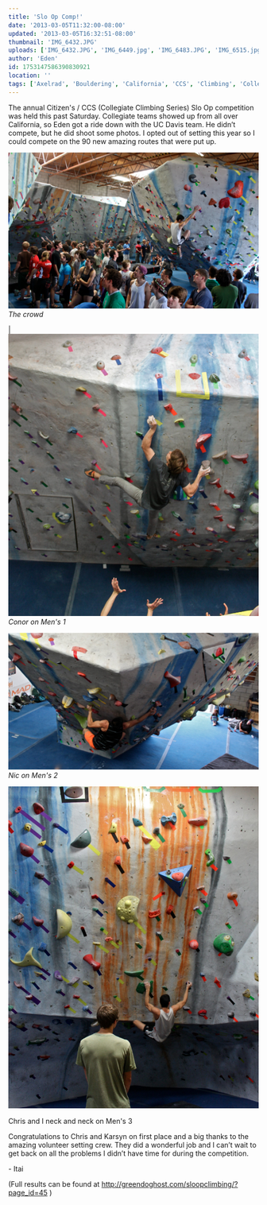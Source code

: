 ```yaml
---
title: 'Slo Op Comp!'
date: '2013-03-05T11:32:00-08:00'
updated: '2013-03-05T16:32:51-08:00'
thumbnail: 'IMG_6432.JPG'
uploads: ['IMG_6432.JPG', 'IMG_6449.jpg', 'IMG_6483.JPG', 'IMG_6515.jpg']
author: 'Eden'
id: 1753147586390830921
location: ''
tags: ['Axelrad', 'Bouldering', 'California', 'CCS', 'Climbing', 'Collegiate', 'Competition', 'Eden', 'Itai', 'Slo Op']
---
```


The annual Citizen's / CCS (Collegiate Climbing Series) Slo Op competition was held this past Saturday. Collegiate teams showed up from all over California, so Eden got a ride down with the UC Davis team. He didn’t compete, but he did shoot some photos. I opted out of setting this year so I could compete on the 90 new amazing routes that were put up.

![image alt](uploads/IMG_6432.JPG)*The crowd*

| ![image alt](uploads/IMG_6449.jpg)*Conor on Men's 1*

![image alt](uploads/IMG_6483.JPG)*Nic on Men's 2*

![image alt](uploads/IMG_6515.jpg)

Chris and I neck and neck on Men's 3 

Congratulations to Chris and Karsyn on first place and a big thanks to the amazing volunteer setting crew. They did a wonderful job and I can’t wait to get back on all the problems I didn’t have time for during the competition.

\- Itai

(Full results can be found at <http://greendoghost.com/sloopclimbing/?page_id=45> )
